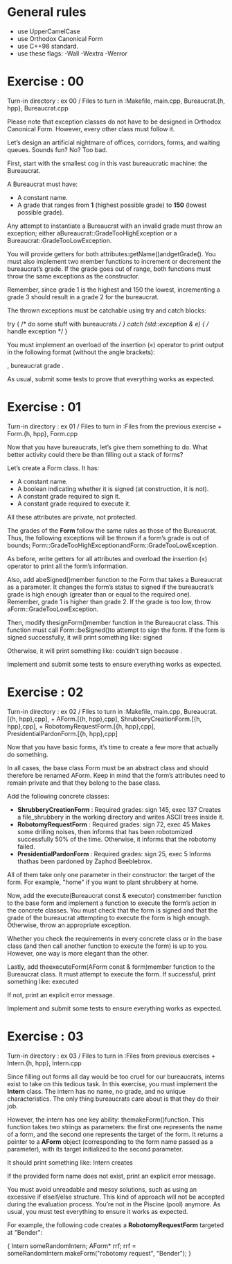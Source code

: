 # General rules
- use UpperCamelCase
- use Orthodox Canonical Form
- use C++98 standard.
- use these flags: -Wall -Wextra -Werror

# Exercise : 00

Turn-in directory : ex 00 /
Files to turn in :Makefile, main.cpp, Bureaucrat.{h, hpp}, Bureaucrat.cpp

Please note that exception classes do not have to be designed in Orthodox Canonical Form. However, every other class must follow it.

Let’s design an artificial nightmare of offices, corridors, forms, and waiting queues.
Sounds fun? No? Too bad.

First, start with the smallest cog in this vast bureaucratic machine: the Bureaucrat.

A Bureaucrat must have:
- A constant name.
- A grade that ranges from **1** (highest possible grade) to **150** (lowest possible grade).

Any attempt to instantiate a Bureaucrat with an invalid grade must throw an exception;
either aBureaucrat::GradeTooHighException or a Bureaucrat::GradeTooLowException.


You will provide getters for both attributes:getName()andgetGrade(). You must also implement two member functions to increment or decrement the bureaucrat’s grade. If the grade goes out of range, both functions must throw the same exceptions as the constructor.

Remember, since grade 1 is the highest and 150 the lowest, incrementing a grade 3 should result in a grade 2 for the bureaucrat.

The thrown exceptions must be catchable using try and catch blocks:

try
{
/* do some stuff with bureaucrats */
}
catch (std::exception & e)
{
/* handle exception */
}

You must implement an overload of the insertion («) operator to print output in the following format (without the angle brackets):

<name>, bureaucrat grade <grade>.

As usual, submit some tests to prove that everything works as expected.

# Exercise : 01

Turn-in directory : ex 01 /
Files to turn in :Files from the previous exercise + Form.{h, hpp}, Form.cpp

Now that you have bureaucrats, let’s give them something to do. What better activity could there be than filling out a stack of forms?

Let’s create a Form class. It has:
- A constant name.
- A boolean indicating whether it is signed (at construction, it is not).
- A constant grade required to sign it.
- A constant grade required to execute it.

All these attributes are private, not protected.

The grades of the **Form** follow the same rules as those of the Bureaucrat. Thus, the following exceptions will be thrown if a form’s grade is out of bounds;
Form::GradeTooHighExceptionandForm::GradeTooLowException.

As before, write getters for all attributes and overload the insertion («) operator to print all the form’s information.

Also, add abeSigned()member function to the Form that takes a Bureaucrat as a parameter. It changes the form’s status to signed if the bureaucrat’s grade is high enough (greater than or equal to the required one). Remember, grade 1 is higher than grade 2. If the grade is too low, throw aForm::GradeTooLowException.

Then, modify thesignForm()member function in the Bureaucrat class. This function must call Form::beSigned()to attempt to sign the form. If the form is signed successfully, it will print something like:
<bureaucrat> signed <form>

Otherwise, it will print something like:
<bureaucrat> couldn’t sign <form> because <reason>.

Implement and submit some tests to ensure everything works as expected.

# Exercise : 02

Turn-in directory : ex 02 /
Files to turn in :Makefile, main.cpp, Bureaucrat.[{h, hpp},cpp], + AForm.[{h, hpp},cpp], ShrubberyCreationForm.[{h, hpp},cpp], + RobotomyRequestForm.[{h, hpp},cpp], PresidentialPardonForm.[{h, hpp},cpp]

Now that you have basic forms, it’s time to create a few more that actually do something.

In all cases, the base class Form must be an abstract class and should therefore be renamed AForm. Keep in mind that the form’s attributes need to remain private and that they belong to the base class.

Add the following concrete classes:
- **ShrubberyCreationForm** : Required grades: sign 145, exec 137
    Creates a file<target>_shrubbery in the working directory and writes ASCII trees inside it.
- **RobotomyRequestForm** : Required grades: sign 72, exec 45
    Makes some drilling noises, then informs that <target> has been robotomized successfully 50% of the time. Otherwise, it informs that the robotomy failed.
- **PresidentialPardonForm** : Required grades: sign 25, exec 5
    Informs that<target>has been pardoned by Zaphod Beeblebrox.

All of them take only one parameter in their constructor: the target of the form. For example, "home" if you want to plant shrubbery at home.

Now, add the execute(Bureaucrat const & executor) constmember function to the base form and implement a function to execute the form’s action in the concrete classes. You must check that the form is signed and that the grade of the bureaucrat attempting to execute the form is high enough. Otherwise, throw an appropriate exception.

Whether you check the requirements in every concrete class or in the base class (and then call another function to execute the form) is up to you. However, one way is more elegant than the other.

Lastly, add theexecuteForm(AForm const & form)member function to the Bureaucrat class. It must attempt to execute the form. If successful, print something like:
<bureaucrat> executed <form>

If not, print an explicit error message.

Implement and submit some tests to ensure everything works as expected.

# Exercise : 03

Turn-in directory : ex 03 /
Files to turn in :Files from previous exercises + Intern.{h, hpp}, Intern.cpp

Since filling out forms all day would be too cruel for our bureaucrats, interns exist to take on this tedious task. In this exercise, you must implement the **Intern** class. The intern has no name, no grade, and no unique characteristics. The only thing bureaucrats care about is that they do their job.

However, the intern has one key ability: themakeForm()function. This function takes two strings as parameters: the first one represents the name of a form, and the second one represents the target of the form. It returns a pointer to a **AForm** object (corresponding to the form name passed as a parameter), with its target initialized to the second parameter.

It should print something like:
Intern creates <form>

If the provided form name does not exist, print an explicit error message.

You must avoid unreadable and messy solutions, such as using an excessive if elseif/else structure. This kind of approach will not be accepted during the evaluation process. You’re not in the Piscine (pool) anymore. As usual, you must test everything to ensure it works as expected.

For example, the following code creates a **RobotomyRequestForm** targeted at
"Bender":

{
Intern someRandomIntern;
AForm* rrf;
rrf = someRandomIntern.makeForm("robotomy request", "Bender");
}
